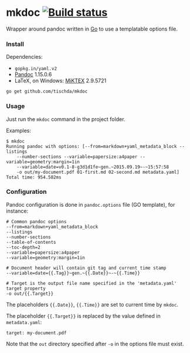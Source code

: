 ﻿# mkdoc [![Build status](https://ci.appveyor.com/api/projects/status/61kyx64nk6gnqpk0?svg=true)](https://ci.appveyor.com/project/tischda/mkdoc)

Wrapper around pandoc written in [Go](https://www.golang.org) to use a templatable options file.

### Install

Dependencies:

* `gopkg.in/yaml.v2`
* [Pandoc](https://github.com/jgm/pandoc/releases) 1.15.0.6
* LaTeX, on Windows: [MiKTEX](http://miktex.org/download) 2.9.5721

~~~
go get github.com/tischda/mkdoc
~~~

### Usage

Just run the `mkdoc` command in the project folder.

Examples:

~~~
$ mkdoc
Running pandoc with options: [--from=markdown+yaml_metadata_block --listings
    --number-sections --variable=papersize:a4paper --variable=geometry:margin=1in
    --variable=date=v0.1-8-g3d1d1fe~gen.~2015.09.19~-~15:57:58
    -o out/my-document.pdf 01-first.md 02-second.md metadata.yaml]
Total time: 954.582ms
~~~


### Configuration

Pandoc configuration is done in `pandoc.options` file (GO template), for instance:

~~~
# Common pandoc options
--from=markdown+yaml_metadata_block
--listings
--number-sections
--table-of-contents
--toc-depth=2
--variable=papersize:a4paper
--variable=geometry:margin=1in

# Document header will contain git tag and current time stamp
--variable=date={{.Tag}}~gen.~{{.Date}}~-~{{.Time}}

# Target is the output file name specified in the 'metadata.yaml' target property
-o out/{{.Target}}
~~~

The placeholders `{{.Date}}`, `{{.Time}}` are set to current time by `mkdoc`.

The placeholder `{{.Target}}` is replaced by the value defined in `metadata.yaml`:

~~~
target: my-document.pdf
~~~

Note that the `out` directory specified after `-o` in the options file must exist.
